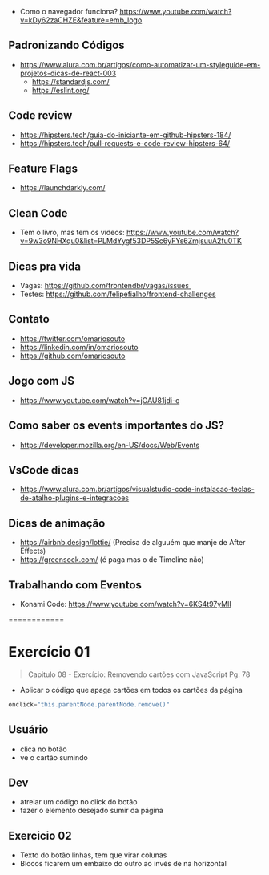- Como o navegador funciona? https://www.youtube.com/watch?v=kDy62zaCHZE&feature=emb_logo

## Padronizando Códigos
- https://www.alura.com.br/artigos/como-automatizar-um-styleguide-em-projetos-dicas-de-react-003
    - https://standardjs.com/
    - https://eslint.org/

## Code review
- https://hipsters.tech/guia-do-iniciante-em-github-hipsters-184/
- https://hipsters.tech/pull-requests-e-code-review-hipsters-64/

## Feature Flags
- https://launchdarkly.com/


## Clean Code
- Tem o livro, mas tem os vídeos: https://www.youtube.com/watch?v=9w3o9NHXqu0&list=PLMdYygf53DP5Sc6yFYs6ZmjsuuA2fu0TK

## Dicas pra vida
- Vagas: https://github.com/frontendbr/vagas/issues 
- Testes: https://github.com/felipefialho/frontend-challenges

## Contato 
- https://twitter.com/omariosouto
- https://linkedin.com/in/omariosouto
- https://github.com/omariosouto

## Jogo com JS
- https://www.youtube.com/watch?v=jOAU81jdi-c

## Como saber os events importantes do JS?
- https://developer.mozilla.org/en-US/docs/Web/Events

## VsCode dicas
- https://www.alura.com.br/artigos/visualstudio-code-instalacao-teclas-de-atalho-plugins-e-integracoes

## Dicas de animação
- https://airbnb.design/lottie/ (Precisa de alguuém que manje de After Effects)
- https://greensock.com/ (é paga mas o de Timeline não)

## Trabalhando com Eventos
- Konami Code: https://www.youtube.com/watch?v=6KS4t97yMlI

============

# Exercício 01
> Capitulo 08 - Exercício: Removendo cartões com JavaScript
Pg: 78

- Aplicar o código que apaga cartões em todos os cartões da página
```js
onclick="this.parentNode.parentNode.remove()"
```

## Usuário
- clica no botão
- ve o cartão sumindo 

## Dev
- atrelar um código no click do botão
- fazer o elemento desejado sumir da página


## Exercicio 02
- Texto do botão linhas, tem que virar colunas
- Blocos ficarem um embaixo do outro ao invés de na horizontal
